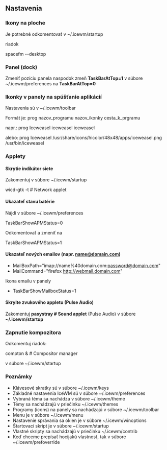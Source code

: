 ## Nastavenia

### Ikony na ploche

Je potrebné odkomentovať v ~/.icewm/startup

riadok

spacefm --desktop

### Panel (dock)

Zmeniť pozíciu panela naspodok zmeň **TaskBarAtTop=1** v súbore ~/.icewm/preferences na **TaskBarAtTop=0**

### Ikonky v panely na spúšťanie aplikácií

Nastavenia sú v ~/.icewm/toolbar

Formát je: prog nazov_programu nazov_ikonky cesta_k_prgramu

napr.: prog Iceweasel iceweasel iceweasel

alebo: prog Iceweasel /usr/share/icons/hicolor/48x48/apps/iceweasel.png /usr/bin/iceweasel

### Applety

#### Skrytie indikátor siete

Zakomentuj v súbore ~/.icewm/startup

wicd-gtk -t # Network applet

#### Ukazateľ stavu batérie
Nájdi v súbore ~/.icewm/preferences

TaskBarShowAPMStatus=0

Odkomentovať a zmeniť na

TaskBarShowAPMStatus=1

#### Ukazateľ nových emailov (napr. name@domain.com)
* MailBoxPath="imap://name%40domain.com:password@domain.com"
* MailCommand="firefox http://webmail.domain.com"

Ikona emailu v panely
* TaskBarShowMailboxStatus=1

#### Skryite zvukového appletu (Pulse Audio)

Zakomentuj **pasystray # Sound applet** (Pulse Audio) v súbore **~/.icewm/startup**

### Zapnutie kompozitora

Odkomentuj riadok:

compton &	# Compositor manager

v súbore ~/.icewm/startup

### Poznámky
* Klávesové skratky sú v súbore ~/.icewm/keys
* Základné nastavenia IceWM sú v súbore ~/.icewm/preferences
* Vybraná téma sa nachádza v súbore ~/.icewm/theme
* Témy sa nachádzajú v priečinku ~/.icewm/themes
* Programy (icons) na panely sa nachádzajú v súbore ~/.icewm/toolbar
* Menu je v súbore ~/.icewm/menu
* Nastavenie správania sa okien je v súbore ~/.icewm/winoptions
* Štartovací skript je v súbore ~/.icewm/startup
* Vlastné skripty sa nachádzajú v priečinku ~/.icewm/contrib
* Keď chceme prepísať hocijakú vlastnosť, tak v súbore ~/.icewm/prefoverride

